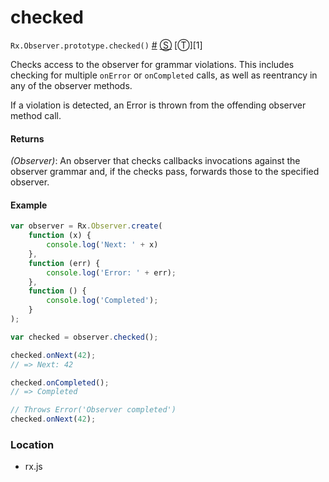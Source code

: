 # checked

`Rx.Observer.prototype.checked()`
<a href="#rxobserverprototypechecked">#</a> [&#x24C8;](https://github.com/Reactive-Extensions/RxJS/blob/master/rx.js#L2862-L2872 "View in source") [&#x24C9;][1]

Checks access to the observer for grammar violations. This includes checking for multiple `onError` or `onCompleted` calls, as well as reentrancy in any of the observer methods.

If a violation is detected, an Error is thrown from the offending observer method call.

#### Returns
*(Observer)*: An observer that checks callbacks invocations against the observer grammar and, if the checks pass, forwards those to the specified observer.
 
#### Example
```js
var observer = Rx.Observer.create(
    function (x) {
        console.log('Next: ' + x)
    },
    function (err) {
        console.log('Error: ' + err);
    },
    function () {
        console.log('Completed');
    }
);

var checked = observer.checked();

checked.onNext(42);
// => Next: 42

checked.onCompleted();
// => Completed

// Throws Error('Observer completed')
checked.onNext(42);
```

### Location

- rx.js